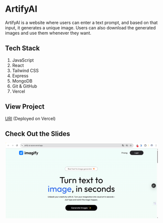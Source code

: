 # ArtifyAI
ArtifyAI is a website where users can enter a text prompt, and based on that input, it generates a unique image. Users can also download the generated images and use them whenever they want.

## Tech Stack 
1. JavaScript
2. React
3. Tailwind CSS
4. Express
5. MongoDB
6. Git & GitHub
7. Vercel
   
## View Project
[URl](https://artify-ai-azure.vercel.app/) (Deployed on Vercel) 

## Check Out the Slides
<p align="center">
  <img src="./client/assets/Home.png" width="500" alt="App Screenshot" />
</p>

